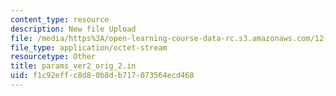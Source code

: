 ```yaml
---
content_type: resource
description: New file Upload
file: /media/https%3A/open-learning-course-data-rc.s3.amazonaws.com/12-811-tropical-meteorology-spring-2011/f1c92effc8d80b8db717073564ecd468_params_ver2_orig_2.in
file_type: application/octet-stream
resourcetype: Other
title: params_ver2_orig_2.in
uid: f1c92eff-c8d8-0b8d-b717-073564ecd468
---
```

